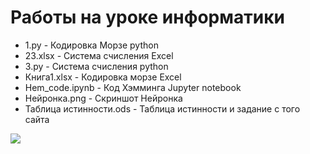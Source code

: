 # Работы на уроке информатики

 - 1.py - Кодировка Морзе python
 - 23.xlsx - Система счисления Excel
 - 3.py - Система счисления python
 - Книга1.xlsx - Кодировка морзе Excel
 - Hem_code.ipynb - Код Хэмминга Jupyter notebook 
 - Нейронка.png - Скриншот Нейронка 
 - Таблица истинности.ods - Таблица истинности и задание с того сайта
 
![](https://ih1.redbubble.net/image.1106399396.4555/bg,f8f8f8-flat,750x,075,f-pad,750x1000,f8f8f8.jpg)
